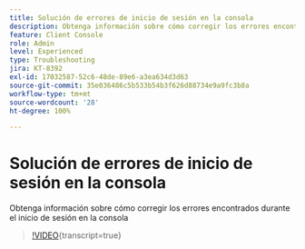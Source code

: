 ```yaml
---
title: Solución de errores de inicio de sesión en la consola
description: Obtenga información sobre cómo corregir los errores encontrados durante el inicio de sesión en la consola
feature: Client Console
role: Admin
level: Experienced
type: Troubleshooting
jira: KT-8392
exl-id: 17032587-52c6-48de-89e6-a3ea634d3d63
source-git-commit: 35e036486c5b533b54b3f626d88734e9a9fc3b8a
workflow-type: tm+mt
source-wordcount: '28'
ht-degree: 100%

---
```


# Solución de errores de inicio de sesión en la consola

Obtenga información sobre cómo corregir los errores encontrados durante el inicio de sesión en la consola

>[!VIDEO](https://video.tv.adobe.com/v/3437769?quality=12&learn=on&captions=spa){transcript=true}
